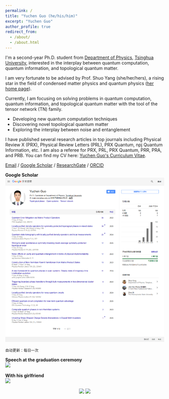 ```yaml
---
permalink: /
title: "Yuchen Guo (he/his/him)"
excerpt: "Yuchen Guo"
author_profile: true
redirect_from: 
  - /about/
  - /about.html
---
```


I'm a second-year Ph.D. student from [Department of Physics](https://www.phys.tsinghua.edu.cn/), [Tsinghua University](https://www.tsinghua.edu.cn/), interested in the interplay between quantum computation, quantum information, and topological quantum matter.

I am very fortunate to be advised by Prof. Shuo Yang (she/her/hers), a rising star in the field of condensed matter physics and quantum physics ([her home page](https://sites.google.com/view/shuoyang1984)).

Currently, I am focusing on solving problems in quantum computation, quantum information, and topological quantum matter with the tool of the tensor network (TN) family.
* Developing new quantum computation techniques
* Discovering novel topological quantum matter
* Exploring the interplay between noise and entanglement

I have published several research articles in top journals including Physical Review X (PRX), Physical Review Letters (PRL), PRX Quantum, npj Quantum Information, etc. I am also a referee for PRX, PRL, PRX Quantum, PRR, PRA, and PRB. You can find my CV here: [Yuchen Guo's Curriculum Vitae](cv/).

[Email](guo-yc23@mails.tsinghua.edu.cn) / [Google Scholar](https://scholar.google.com/citations?user=ZbaW22gAAAAJ&hl) / [ResearchGate](https://www.researchgate.net/profile/Yuchen-Guo-31) / [ORCID](https://orcid.org/0000-0002-4901-2737)

**Google Scholar**
<br/><img src='/images/scholar.png'>

<small>自动更新：每日一次</small>

**Speech at the graduation ceremony**
<br/><img src='/images/Xuetang.png'>

**With his girlfriend**
<br/><img src='/images/Cat1.png'>
<center class ='img'>
<img src='/images/Cat2.png' width="45%">
<img src='/images/Cat3.png' width="45%">
</center>
